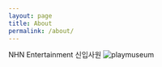 ```yaml
---
layout: page
title: About
permalink: /about/
---
```

<div class="mt50"></div>

NHN Entertainment 신입사원
![playmuseum]({{site.baseurl}}/images/create-gh-pages-branch.JPG)